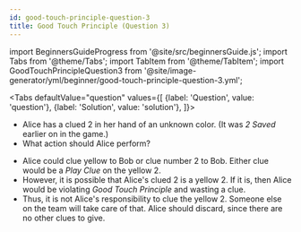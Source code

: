 ```yaml
---
id: good-touch-principle-question-3
title: Good Touch Principle (Question 3)
---
```


import BeginnersGuideProgress from '@site/src/beginnersGuide.js';
import Tabs from '@theme/Tabs';
import TabItem from '@theme/TabItem';
import GoodTouchPrincipleQuestion3 from '@site/image-generator/yml/beginner/good-touch-principle-question-3.yml';

<BeginnersGuideProgress id="good-touch-principle-question-3" />

<!-- lint disable no-undefined-references -->

<Tabs
  defaultValue="question"
  values={[
    {label: 'Question', value: 'question'},
    {label: 'Solution', value: 'solution'},
  ]}>
<TabItem value="question">

- Alice has a clued 2 in her hand of an unknown color. (It was *2 Saved* earlier on in the game.)
- What action should Alice perform?

</TabItem>
<TabItem value="solution">

- Alice could clue yellow to Bob or clue number 2 to Bob. Either clue would be a *Play Clue* on the yellow 2.
- However, it is possible that Alice's clued 2 is a yellow 2. If it is, then Alice would be violating *Good Touch Principle* and wasting a clue.
- Thus, it is not Alice's responsibility to clue the yellow 2. Someone else on the team will take care of that. Alice should discard, since there are no other clues to give.

</TabItem>
</Tabs>

<GoodTouchPrincipleQuestion3 />
